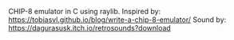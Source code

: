 CHIP-8 emulator in C using raylib.
Inspired by: https://tobiasvl.github.io/blog/write-a-chip-8-emulator/
Sound by: https://dagurasusk.itch.io/retrosounds?download

